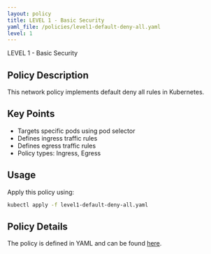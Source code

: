 ```yaml
---
layout: policy
title: LEVEL 1 - Basic Security
yaml_file: /policies/level1-default-deny-all.yaml
level: 1
---
```


LEVEL 1 - Basic Security

## Policy Description

This network policy implements default deny all rules in Kubernetes.

## Key Points

- Targets specific pods using pod selector
- Defines ingress traffic rules
- Defines egress traffic rules
- Policy types: Ingress, Egress

## Usage

Apply this policy using:
```bash
kubectl apply -f level1-default-deny-all.yaml
```

## Policy Details

The policy is defined in YAML and can be found [here](/policies/level1-default-deny-all.yaml).
